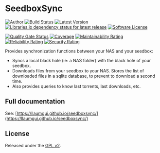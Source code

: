 # SeedboxSync

[![Author][ico-twitter]][link-twitter]
[![Build Status][ico-ghactions]][link-ghactions]
[![Latest Version][ico-version]][link-pypi]
[![Libraries.io dependency status for latest release][ico-dependencies]](requirements.txt)
[![Software License][ico-license]](LICENSE)

[![Quality Gate Status][ico-sonarcloud-gate]][link-sonarcloud-gate]
[![Coverage][ico-sonarcloud-coverage]][link-sonarcloud-coverage]
[![Maintainability Rating][ico-sonarcloud-maintainability]][link-sonarcloud-maintainability]
[![Reliability Rating][ico-sonarcloud-reliability]][link-sonarcloud-reliability]
[![Security Rating][ico-sonarcloud-security]][link-sonarcloud-security]

Provides synchronization functions between your NAS and your seedbox:

* Syncs a local black hole (ie: a NAS folder) with the black hole of your seedbox.
* Downloads files from your seedbox to your NAS. Stores the list of downloaded files in a sqlite database, to prevent to download a second time.
* Also provides queries to know last torrents, last downloads, etc.

## Full documentation

See: [https://llaumgui.github.io/seedboxsync/](https://llaumgui.github.io/seedboxsync/)

## License

Released under the [GPL v2](http://opensource.org/licenses/GPL-2.0).

[ico-twitter]: https://img.shields.io/static/v1?label=Author&message=llaumgui&color=50ABF1&logo=twitter&style=flat-square
[link-twitter]: https://twitter.com/llaumgui
[ico-ghactions]: https://img.shields.io/github/actions/workflow/status/llaumgui/seedboxsync/devops.yml?branch=main&style=flat-square&logo=github&label=DevOps
[link-ghactions]: https://github.com/llaumgui/seedboxsync/actions
[ico-version]: https://img.shields.io/pypi/v/seedboxsync?include_prereleases&label=Package%20version&style=flat-square&logo=python
[link-pypi]:https://pypi.org/project/seedboxsync/
[ico-license]: https://img.shields.io/github/license/llaumgui/seedboxsync?style=flat-square
[ico-sonarcloud-gate]: https://sonarcloud.io/api/project_badges/measure?branch=main&project=llaumgui%3Aseedboxsync&metric=alert_status
[link-sonarcloud-gate]: https://sonarcloud.io/dashboard?id=llaumgui%3Aseedboxsync&branch=main
[ico-sonarcloud-coverage]: https://sonarcloud.io/api/project_badges/measure?project=llaumgui%3Aseedboxsync&metric=coverage
[link-sonarcloud-coverage]: https://sonarcloud.io/dashboard?id=llaumgui%3Aseedboxsync
[ico-sonarcloud-maintainability]: https://sonarcloud.io/api/project_badges/measure?project=llaumgui%3Aseedboxsync&metric=sqale_rating
[link-sonarcloud-maintainability]: https://sonarcloud.io/dashboard?id=llaumgui%3Aseedboxsync
[ico-sonarcloud-reliability]: https://sonarcloud.io/api/project_badges/measure?project=llaumgui%3Aseedboxsync&metric=reliability_rating
[link-sonarcloud-reliability]: https://sonarcloud.io/dashboard?id=llaumgui%3Aseedboxsync
[ico-sonarcloud-security]: https://sonarcloud.io/api/project_badges/measure?project=llaumgui%3Aseedboxsync&metric=security_rating
[link-sonarcloud-security]: https://sonarcloud.io/dashboard?id=llaumgui%3Aseedboxsync
[ico-dependencies]: https://img.shields.io/librariesio/release/pypi/seedboxsync?style=flat-square
